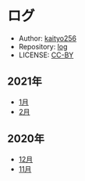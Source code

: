 # ログ

* Author: [kaityo256](https://github.com/kaityo256)
* Repository: [log](https://github.com/kaityo256/log)
* LICENSE: [CC-BY](https://github.com/kaityo256/log/blob/main/LICENSE)

## 2021年

* [1月](d202101.md)
* [2月](d202102.md)

## 2020年

* [12月](d202012.md)
* [11月](d202011.md)
